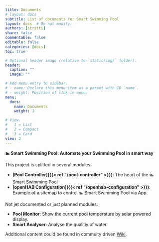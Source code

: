 ```yaml
---
title: Documents
# layout: docs
subtitle: List of documents for Smart Swimming Pool
layout: docs  # Do not modify.
authors: [stritti]
share: false
commentable: false
editable: false
categories: [docs]
toc: true

# Optional header image (relative to `static/img/` folder).
header:
  caption: ""
  image: ""

# Add menu entry to sidebar.
# - name: Declare this menu item as a parent with ID `name`.
# - weight: Position of link in menu.
menu:
  docs:
    name: Documents
    weight: 1

# View.
#   1 = List
#   2 = Compact
#   3 = Card
view: 2
---
```


**🏊 Smart Swimming Pool: Automate your Swimming Pool in  smart way**

This project is splitted in several modules:

- **[Pool Controller]({{< ref "/pool-controller" >}})**:
  The heart of the 🏊 Smart Swimming Pool
- **[openHAB Configuration]({{< ref "/openhab-configuration" >}})**:
  Example of a sitemap to control 🏊 Smart Swimming Pool via App.

Not jet documented or just planned modules:

- **Pool Monitor**: Show the current pool temperature by solar powered display.
- **Smart Analyser**: Analyse the qualitiy of water.

Additional content could be found in commuity driven [Wiki](https://github.com/smart-swimmingpool/smart-swimmingpool/wiki).
